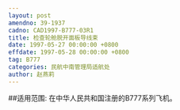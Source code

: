 ```yaml
---
layout: post
amendno: 39-1937
cadno: CAD1997-B777-03R1
title: 检查轮舱脱开面板导线束
date: 1997-05-27 00:00:00 +0800
effdate: 1997-05-28 00:00:00 +0800
tag: B777
categories: 民航中南管理局适航处
author: 赵燕莉
---
```


##适用范围:
在中华人民共和国注册的B777系列飞机。

